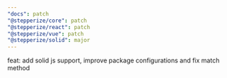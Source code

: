 ```yaml
---
"docs": patch
"@stepperize/core": patch
"@stepperize/react": patch
"@stepperize/vue": patch
"@stepperize/solid": major
---
```


feat: add solid js support, improve package configurations and fix match method
